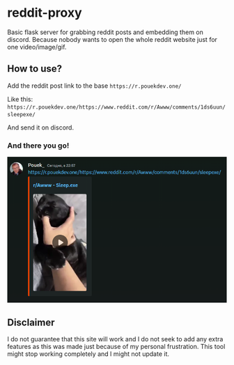 # reddit-proxy

Basic flask server for grabbing reddit posts and embedding them on discord. Because nobody wants to open the whole reddit website just for one video/image/gif.

## How to use?

Add the reddit post link to the base ```https://r.pouekdev.one/```

Like this: ```https://r.pouekdev.one/https://www.reddit.com/r/Awww/comments/1ds6uun/sleepexe/```

And send it on discord.

### And there you go!

![discord](discord.png)

## Disclaimer

I do not guarantee that this site will work and I do not seek to add any extra features as this was made just because of my personal frustration. This tool might stop working completely and I might not update it.

